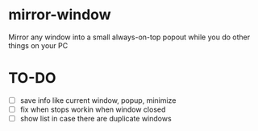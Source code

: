 # mirror-window
Mirror any window into a small always-on-top popout while you do other things on your PC

# TO-DO
- [ ] save info like current window, popup, minimize
- [ ] fix when stops workin when window closed
- [ ] show list in case there are duplicate windows